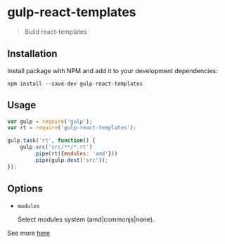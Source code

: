 # gulp-react-templates

> Build react-templates

## Installation

Install package with NPM and add it to your development dependencies:

`npm install --save-dev gulp-react-templates`

## Usage

```javascript
var gulp = require('gulp');
var rt = require('gulp-react-templates');

gulp.task('rt', function() {
    gulp.src('src/**/*.rt')
        .pipe(rt({modules: 'amd'}))
        .pipe(gulp.dest('src'));
});
```

## Options

- `modules`

	Select modules system (amd|commonjs|none).

See more [here](https://github.com/wix/react-templates/blob/gh-pages/docs/cli.md)
